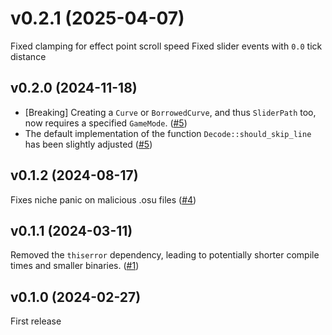 # v0.2.1 (2025-04-07)

Fixed clamping for effect point scroll speed
Fixed slider events with `0.0` tick distance

## v0.2.0 (2024-11-18)

- [Breaking] Creating a `Curve` or `BorrowedCurve`, and thus `SliderPath` too, now requires a specified `GameMode`. ([#5])
- The default implementation of the function `Decode::should_skip_line` has been slightly adjusted ([#5])

## v0.1.2 (2024-08-17)

Fixes niche panic on malicious .osu files ([#4])

## v0.1.1 (2024-03-11)

Removed the `thiserror` dependency, leading to potentially shorter compile times and smaller binaries. ([#1])

## v0.1.0 (2024-02-27)

First release

[#1]: https://github.com/MaxOhn/rosu-map/pull/1
[#4]: https://github.com/MaxOhn/rosu-map/pull/4
[#5]: https://github.com/MaxOhn/rosu-map/pull/5